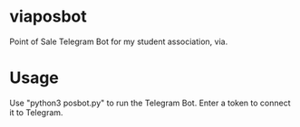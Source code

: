 # viaposbot
Point of Sale Telegram Bot for my student association, via.


# Usage
Use "python3 posbot.py" to run the Telegram Bot.
Enter a token to connect it to Telegram.

